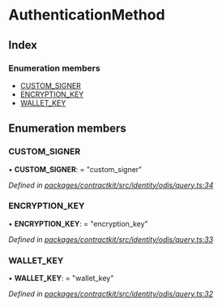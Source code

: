 # AuthenticationMethod

## Index

### Enumeration members

* [CUSTOM\_SIGNER](_identity_odis_query_.authenticationmethod.md#custom_signer)
* [ENCRYPTION\_KEY](_identity_odis_query_.authenticationmethod.md#encryption_key)
* [WALLET\_KEY](_identity_odis_query_.authenticationmethod.md#wallet_key)

## Enumeration members

### CUSTOM\_SIGNER

• **CUSTOM\_SIGNER**: = "custom\_signer"

_Defined in_ [_packages/contractkit/src/identity/odis/query.ts:34_](https://github.com/celo-org/celo-monorepo/blob/master/packages/contractkit/src/identity/odis/query.ts#L34)

### ENCRYPTION\_KEY

• **ENCRYPTION\_KEY**: = "encryption\_key"

_Defined in_ [_packages/contractkit/src/identity/odis/query.ts:33_](https://github.com/celo-org/celo-monorepo/blob/master/packages/contractkit/src/identity/odis/query.ts#L33)

### WALLET\_KEY

• **WALLET\_KEY**: = "wallet\_key"

_Defined in_ [_packages/contractkit/src/identity/odis/query.ts:32_](https://github.com/celo-org/celo-monorepo/blob/master/packages/contractkit/src/identity/odis/query.ts#L32)

